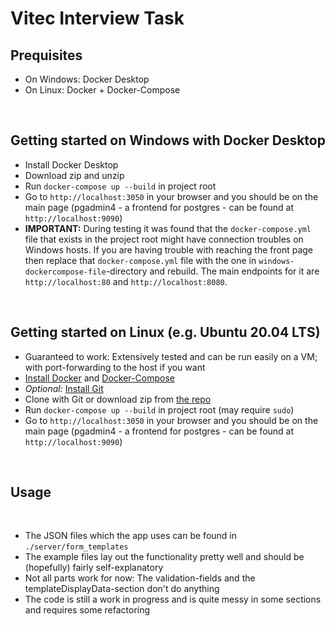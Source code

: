 # Vitec Interview Task

## Prequisites
- On Windows: Docker Desktop
- On Linux: Docker + Docker-Compose

<br />

## Getting started on Windows with Docker Desktop
- Install Docker Desktop
- Download zip and unzip
- Run ``docker-compose up --build`` in project root
- Go to ``http://localhost:3050`` in your browser and you should be on the main page (pgadmin4 - a frontend for postgres - can be found at ``http://localhost:9090``)
- **IMPORTANT:** During testing it was found that the ``docker-compose.yml`` file that exists in the project root might have connection troubles on Windows hosts. If you are having trouble with reaching the front page then replace that ``docker-compose.yml`` file with the one in ``windows-dockercompose-file``-directory and rebuild. The main endpoints for it are ``http://localhost:80`` and ``http://localhost:8080``.

<br />

## Getting started on Linux (e.g. Ubuntu 20.04 LTS)
- Guaranteed to work: Extensively tested and can be run easily on a VM; with port-forwarding to the host if you want
- [Install Docker](https://docs.docker.com/engine/install/ubuntu/) and [Docker-Compose](https://docs.docker.com/compose/install/)
- *Optional:* [Install Git](https://git-scm.com/download/linux)
- Clone with Git or download zip from [the repo](https://github.com/mikaele90/Vitec-InterviewTask2)
- Run ``docker-compose up --build`` in project root (may require ``sudo``)
- Go to ``http://localhost:3050`` in your browser and you should be on the main page (pgadmin4 - a frontend for postgres - can be found at ``http://localhost:9090``)

<br />

## Usage

<br />

- The JSON files which the app uses can be found in ``./server/form_templates``
- The example files lay out the functionality pretty well and should be (hopefully) fairly self-explanatory
- Not all parts work for now: The validation-fields and the templateDisplayData-section don't do anything
- The code is still a work in progress and is quite messy in some sections and requires some refactoring

<br />
